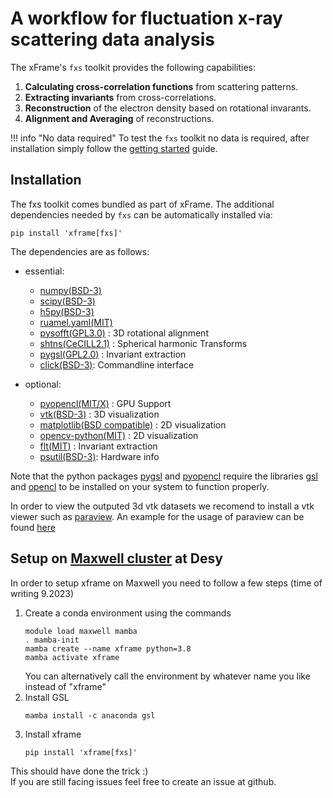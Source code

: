 # A workflow for fluctuation x-ray scattering data analysis

The xFrame's `fxs` toolkit provides the following capabilities:

 1. **Calculating cross-correlation functions** from scattering patterns.
 2. **Extracting  invariants** from cross-correlations.
 3. **Reconstruction** of the electron density based on rotational invarants.
 4. **Alignment and Averaging** of reconstructions.

!!! info "No data required"
	To test the `fxs` toolkit no data is required, after installation simply follow the [getting started](getting_started) guide. 

## Installation	
The fxs toolkit comes bundled as part of xFrame. The additional dependencies needed by `fxs` can be automatically installed via:

	pip install 'xframe[fxs]'

The dependencies are as follows:

* essential:
    * [numpy(BSD-3)](https://numpy.org/) 
	* [scipy(BSD-3)](https://scipy.org/) 
	* [h5py(BSD-3)](https://www.h5py.org/)
	* [ruamel.yaml(MIT)](http://yaml.readthedocs.io)
	* [pysofft(GPL3.0)](https://github.com/TimBerberich/pysofft) : 3D rotational alignment
	* [shtns(CeCILL2.1)](https://bitbucket.org/nschaeff/shtns/src/master/) : Spherical harmonic Transforms
	* [pygsl(GPL2.0)](https://github.com/pygsl/pygsl) : Invariant extraction
	* [click(BSD-3)](https://click.palletsprojects.com/en/8.1.x/): Commandline interface
   
* optional:
	* [pyopencl(MIT/X)](https://documen.tician.de/pyopencl/) : GPU Support
    * [vtk(BSD-3)](https://vtk.org/) : 3D visualization
	* [matplotlib(BSD compatible)](https://matplotlib.org/) : 2D visualization
	* [opencv-python(MIT)](https://github.com/opencv/opencv-python) : 2D visualization
	* [flt(MIT)](https://github.com/ntessore/flt) : Invariant extraction
	* [psutil(BSD-3)](https://github.com/giampaolo/psutil): Hardware info

Note that the python packages [pygsl](https://bitbucket.org/nschaeff/shtns/src/master/) and [pyopencl](https://documen.tician.de/pyopencl/) require the libraries [gsl](https://www.gnu.org/software/gsl/) and [opencl](https://www.khronos.org/opencl/) to be installed on your system to function properly.

In order to view the outputed 3d vtk datasets we recomend to install a vtk viewer such as [paraview](https://www.paraview.org/). An example for the usage of paraview can be found [here](./paraview_example)

## Setup on [Maxwell cluster](https://confluence.desy.de/display/MXW/Maxwell+Cluster/) at Desy
In order to setup xframe on Maxwell you need to follow a few steps (time of writing 9.2023)  

 1. Create a conda environment using the commands
	 ```
	 module load maxwell mamba
	 . mamba-init
	 mamba create --name xframe python=3.8
	 mamba activate xframe
	 ```
	 You can alternatively call the environment by whatever name you like instead of "xframe"
 2. Install GSL
	```
	mamba install -c anaconda gsl
	```
 3. Install xframe
	```
	pip install 'xframe[fxs]'
	```
	
This should have done the trick :)  
If you are still facing issues feel free to create an issue at github.
